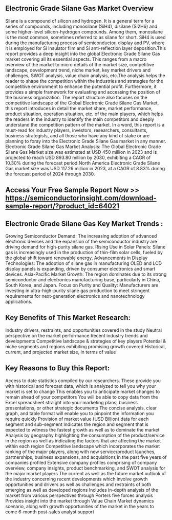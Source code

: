 ## Electronic Grade Silane Gas Market Overview
Silane is a compound of silicon and hydrogen. It is a general term for a series of compounds, including monosilane (SiH4), disilane (Si2H6) and some higher-level silicon-hydrogen compounds. Among them, monosilane is the most common, sometimes referred to as silane for short. SiH4 is used during the manufacturing process of semiconductor, display and PV, where it is employed for Si insulator film and Si anti-reflection layer deposition.This report provides a deep insight into the global Electronic Grade Silane Gas market covering all its essential aspects. This ranges from a macro overview of the market to micro details of the market size, competitive landscape, development trend, niche market, key market drivers and challenges, SWOT analysis, value chain analysis, etc.The analysis helps the reader to shape the competition within the industries and strategies for the competitive environment to enhance the potential profit. Furthermore, it provides a simple framework for evaluating and accessing the position of the business organization. The report structure also focuses on the competitive landscape of the Global Electronic Grade Silane Gas Market, this report introduces in detail the market share, market performance, product situation, operation situation, etc. of the main players, which helps the readers in the industry to identify the main competitors and deeply understand the competition pattern of the market. In a word, this report is a must-read for industry players, investors, researchers, consultants, business strategists, and all those who have any kind of stake or are planning to foray into the Electronic Grade Silane Gas market in any manner.
Electronic Grade Silane Gas Market Analysis:
The Global Electronic Grade Silane Gas Market size was estimated at USD 450 million in 2023 and is projected to reach USD 893.80 million by 2030, exhibiting a CAGR of 10.30% during the forecast period.North America Electronic Grade Silane Gas market size was USD 117.26 million in 2023, at a CAGR of 8.83% during the forecast period of 2024 through 2030.

## Access Your Free Sample Report Now >> https://semiconductorinsight.com/download-sample-report/?product_id=64021
 
## Electronic Grade Silane Gas Key Market Trends  :
Growing Semiconductor Demand: The increasing adoption of advanced electronic devices and the expansion of the semiconductor industry are driving demand for high-purity silane gas.
Rising Use in Solar Panels: Silane gas is increasingly used in the production of thin-film solar cells, fueled by the global shift toward renewable energy.
Advancements in Display Technologies: The adoption of silane gas in manufacturing OLED and LCD display panels is expanding, driven by consumer electronics and smart devices.
Asia-Pacific Market Growth: The region dominates due to its strong semiconductor and electronics manufacturing base, particularly in China, South Korea, and Japan.
Focus on Purity and Quality: Manufacturers are investing in ultra-high-purity silane gas production to meet stringent requirements for next-generation electronics and nanotechnology applications.

## Key Benefits of This Market Research:
Industry drivers, restraints, and opportunities covered in the study
Neutral perspective on the market performance
Recent industry trends and developments
Competitive landscape & strategies of key players
Potential & niche segments and regions exhibiting promising growth covered
Historical, current, and projected market size, in terms of value

## Key Reasons to Buy this Report:
Access to date statistics compiled by our researchers. These provide you with historical and forecast data, which is analyzed to tell you why your market is set to change
This enables you to anticipate market changes to remain ahead of your competitors
You will be able to copy data from the Excel spreadsheet straight into your marketing plans, business presentations, or other strategic documents
The concise analysis, clear graph, and table format will enable you to pinpoint the information you require quickly
Provision of market value (USD Billion) data for each segment and sub-segment
Indicates the region and segment that is expected to witness the fastest growth as well as to dominate the market
Analysis by geography highlighting the consumption of the product/service in the region as well as indicating the factors that are affecting the market within each region
Competitive landscape which incorporates the market ranking of the major players, along with new service/product launches, partnerships, business expansions, and acquisitions in the past five years of companies profiled
Extensive company profiles comprising of company overview, company insights, product benchmarking, and SWOT analysis for the major market players
The current as well as the future market outlook of the industry concerning recent developments which involve growth opportunities and drivers as well as challenges and restraints of both emerging as well as developed regions
Includes in-depth analysis of the market from various perspectives through Porters five forces analysis
Provides insight into the market through Value Chain
Market dynamics scenario, along with growth opportunities of the market in the years to come
6-month post-sales analyst support
